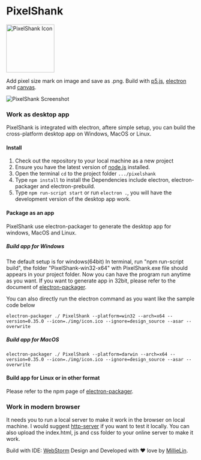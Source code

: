 # PixelShank

<img src="https://github.com/witmin/PixelShank/blob/master/img/icon.png?raw=true" alt="PixelShank Icon" width="128" />

Add pixel size mark on image and save as .png. Build with [p5.js](http://p5js.org/), [electron](http://electron.atom.io/) and [canvas](https://developer.mozilla.org/en-US/docs/Web/API/Canvas_API).

<img src="https://github.com/witmin/PixelShank/blob/master/design_source/screenshots/PixelShank.png?raw=true" alt="PixelShank Screenshot"/>

### Work as desktop app
PixelShank is integrated with electron, aftere simple setup, you can build the cross-platform desktop app on Windows, MacOS or Linux.

#### Install
1. Check out the repository to your local machine as a new project
2. Ensure you have the latest version of [node.js](https://nodejs.org/en/) installed.
3. Open the terminal `cd` to the project folder `.../pixelshank`
4. Type `npm install` to install the Dependencies include electron, electron-packager and electron-prebuild.
5. Type `npm run-script start` or run `electron .`, you will have the development version of the desktop app work.  

#### Package as an app
PixelShank use electron-packager to generate the desktop app for windows, MacOS and Linux.
 
##### Build app for Windows
The default setup is for windows(64bit)
In terminal, run "npm run-script build", the folder "PixelShank-win32-x64" with PixelShank.exe file should appears in your project folder. Now you can have the program run anytime as you want.
If you want to generate app in 32bit, please refer to the document of [electron-packager](https://github.com/maxogden/electron-packager).

You can also directly run the electron command as you want like the sample code below

```
electron-packager ./ PixelShank --platform=win32 --arch=x64 --version=0.35.0 --icon=./img/icon.ico --ignore=design_source --asar --overwrite
```

##### Build app for MacOS
```
electron-packager ./ PixelShank --platform=darwin --arch=x64 --version=0.35.0 --icon=./img/icon.ico --ignore=design_source --asar --overwrite
```

#### Build app for Linux or in other format
Please refer to the npm page of [electron-packager](https://www.npmjs.com/package/electron-packager).


### Work in modern browser
It needs you to run a local server to make it work in the browser on local machine. I would suggest [http-server](https://www.npmjs.com/package/http-server) if you want to test it locally. 
You can also upload the index.html, js and css folder to your online server to make it work.

Build with IDE: [WebStorm](https://www.jetbrains.com/webstorm/)
Design and Developed with ♥ love by [MillieLin](http://www.millielin.com).